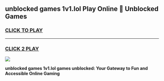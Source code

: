 
## unblocked games 1v1.lol Play Online 👋 Unblocked Games
<h3>
<a href="https://premium.freeplayer.one?title=unblocked_games_1v1.lol&ref=19F">CLICK TO PLAY</a></h3>
<hr>

<h3>
<a href="https://premium.freeplayer.one?title=unblocked_games_1v1.lol&ref=19F">CLICK 2 PLAY</a>
  
</h3>

<a href="https://premium.freeplayer.one?title=unblocked_games_1v1.lol&ref=19F"><img src="https://clearcache.store/games.png"></a>


**unblocked games 1v1.lol games unblocked: Your Gateway to Fun and Accessible Online Gaming**
